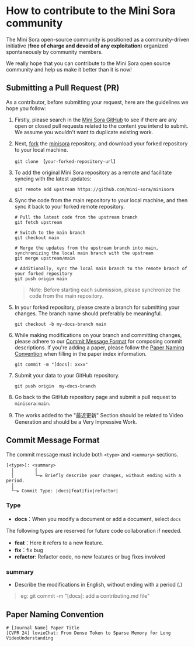 # How to contribute to the Mini Sora community

The Mini Sora open-source community is positioned as a community-driven initiative (**free of charge and devoid of any exploitation**) organized spontaneously by community members. 

We really hope that you can contribute to the Mini Sora open source community and help us make it better than it is now!

## Submitting a Pull Request (PR)

As a contributor, before submitting your request, here are the guidelines we hope you follow:

1. Firstly, please search in the [Mini Sora GitHub](https://github.com/mini-sora/minisora/pulls) to see if there are any open or closed pull requests related to the content you intend to submit. We assume you wouldn't want to duplicate existing work.

2. Next, [fork](https://github.com/mini-sora/minisora/fork) the [minisora](https://github.com/mini-sora/minisora) repository, and download your forked repository to your local machine.

   ```
   git clone 【your-forked-repository-url】
   ```

3. To add the original Mini Sora repository as a remote and facilitate syncing with the latest updates:

   ```
   git remote add upstream https://github.com/mini-sora/minisora
   ```
   
4. Sync the code from the main repository to your local machine, and then sync it back to your forked remote repository.

   ```
   # Pull the latest code from the upstream branch
   git fetch upstream
   
   # Switch to the main branch
   git checkout main
   
   # Merge the updates from the upstream branch into main, synchronizing the local main branch with the upstream
   git merge upstream/main
   
   # Additionally, sync the local main branch to the remote branch of your forked repository
   git push origin main
   ```

   > Note: Before starting each submission, please synchronize the code from the main repository.

   

5. In your forked repository, please create a branch for submitting your changes. The branch name should preferably be meaningful.

   ```
   git checkout -b my-docs-branch main
   ```

6. While making modifications on your branch and committing changes, please adhere to our [Commit Message Format](#Commit-Message-Format) for composing commit descriptions. If you're adding a paper, please follow the [Paper Naming Convention](#Paper-Naming-Convention) when filling in the paper index information.

   ```
   git commit -m "[docs]: xxxx"
   ```

7. Submit your data to your GitHub repository.

   ```
   git push origin  my-docs-branch
   ```

8. Go back to the GitHub repository page and submit a pull request to `minisora:main`.

9. The works added to the "最近更新" Section should be related to Video Generation and should be a Very Impressive Work.

## Commit Message Format

The commit message must include both `<type>` and `<summary>` sections.

```
[<type>]: <summary>
  │        │
  │        └─⫸ Briefly describe your changes, without ending with a period.
  │
  └─⫸ Commit Type: |docs|feat|fix|refactor|
```

### Type 

* **docs**：When you modify a document or add a document, select `docs`

The following types are reserved for future code collaboration if needed.

* **feat**：Here it refers to a new feature.
* **fix**：fix bug
* **refactor**: Refactor code, no new features or bug fixes involved

### summary

* Describe the modifications in English, without ending with a period (.)

> eg: git commit -m "[docs]: add a contributing.md file"

## Paper Naming Convention

```
# [Journal Name] Paper Title
[CVPR 24] lovieChat: From Dense Token to Sparse Memory for Long VideoUnderstanding
```

